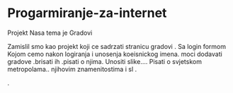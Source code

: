 # Progarmiranje-za-internet
Projekt
Nasa tema je Gradovi

Zamislil smo kao projekt koji ce sadrzati stranicu gradovi .
Sa login formom 
Kojom cemo nakon logiranja i unosenja koeisnickog imena.
 moci dodavati gradove .brisati ih .pisati o njima. Unositi slike....
Pisati o svjetskom metropolama.. njihovim znamenitostima i sl .


.
